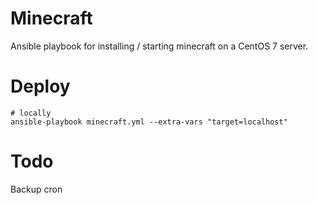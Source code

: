 # Minecraft
Ansible playbook for installing / starting minecraft on a CentOS 7 server.

# Deploy
```
# locally
ansible-playbook minecraft.yml --extra-vars "target=localhost"
```

# Todo
Backup cron
